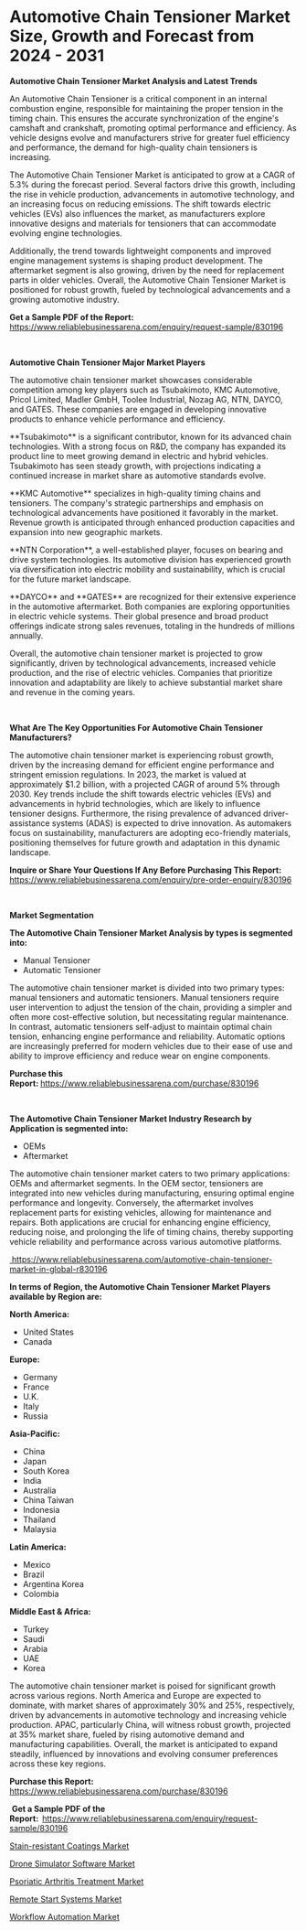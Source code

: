 <p><h1>Automotive Chain Tensioner Market Size, Growth and Forecast from 2024 - 2031</h1></p><p><strong>Automotive Chain Tensioner Market Analysis and Latest Trends</strong></p>
<p><p>An Automotive Chain Tensioner is a critical component in an internal combustion engine, responsible for maintaining the proper tension in the timing chain. This ensures the accurate synchronization of the engine's camshaft and crankshaft, promoting optimal performance and efficiency. As vehicle designs evolve and manufacturers strive for greater fuel efficiency and performance, the demand for high-quality chain tensioners is increasing.</p><p>The Automotive Chain Tensioner Market is anticipated to grow at a CAGR of 5.3% during the forecast period. Several factors drive this growth, including the rise in vehicle production, advancements in automotive technology, and an increasing focus on reducing emissions. The shift towards electric vehicles (EVs) also influences the market, as manufacturers explore innovative designs and materials for tensioners that can accommodate evolving engine technologies. </p><p>Additionally, the trend towards lightweight components and improved engine management systems is shaping product development. The aftermarket segment is also growing, driven by the need for replacement parts in older vehicles. Overall, the Automotive Chain Tensioner Market is positioned for robust growth, fueled by technological advancements and a growing automotive industry.</p></p>
<p><strong>Get a Sample PDF of the Report:&nbsp;</strong> <a href="https://www.reliablebusinessarena.com/enquiry/request-sample/830196?utm_campaign=1294&utm_medium=2&utm_source=Github&utm_content=ia&utm_term=08102024&utm_id=automotive-chain-tensioner">https://www.reliablebusinessarena.com/enquiry/request-sample/830196</a></p>
<p>&nbsp;</p>
<p><strong>Automotive Chain Tensioner Major Market Players</strong></p>
<p><p>The automotive chain tensioner market showcases considerable competition among key players such as Tsubakimoto, KMC Automotive, Pricol Limited, Madler GmbH, Toolee Industrial, Nozag AG, NTN, DAYCO, and GATES. These companies are engaged in developing innovative products to enhance vehicle performance and efficiency.</p><p>**Tsubakimoto** is a significant contributor, known for its advanced chain technologies. With a strong focus on R&D, the company has expanded its product line to meet growing demand in electric and hybrid vehicles. Tsubakimoto has seen steady growth, with projections indicating a continued increase in market share as automotive standards evolve.</p><p>**KMC Automotive** specializes in high-quality timing chains and tensioners. The company's strategic partnerships and emphasis on technological advancements have positioned it favorably in the market. Revenue growth is anticipated through enhanced production capacities and expansion into new geographic markets.</p><p>**NTN Corporation**, a well-established player, focuses on bearing and drive system technologies. Its automotive division has experienced growth via diversification into electric mobility and sustainability, which is crucial for the future market landscape.</p><p>**DAYCO** and **GATES** are recognized for their extensive experience in the automotive aftermarket. Both companies are exploring opportunities in electric vehicle systems. Their global presence and broad product offerings indicate strong sales revenues, totaling in the hundreds of millions annually.</p><p>Overall, the automotive chain tensioner market is projected to grow significantly, driven by technological advancements, increased vehicle production, and the rise of electric vehicles. Companies that prioritize innovation and adaptability are likely to achieve substantial market share and revenue in the coming years.</p></p>
<p>&nbsp;</p>
<p><strong>What Are The Key Opportunities For Automotive Chain Tensioner Manufacturers?</strong></p>
<p><p>The automotive chain tensioner market is experiencing robust growth, driven by the increasing demand for efficient engine performance and stringent emission regulations. In 2023, the market is valued at approximately $1.2 billion, with a projected CAGR of around 5% through 2030. Key trends include the shift towards electric vehicles (EVs) and advancements in hybrid technologies, which are likely to influence tensioner designs. Furthermore, the rising prevalence of advanced driver-assistance systems (ADAS) is expected to drive innovation. As automakers focus on sustainability, manufacturers are adopting eco-friendly materials, positioning themselves for future growth and adaptation in this dynamic landscape.</p></p>
<p><strong>Inquire or Share Your Questions If Any Before Purchasing This Report:</strong> <a href="https://www.reliablebusinessarena.com/enquiry/pre-order-enquiry/830196?utm_campaign=1294&utm_medium=2&utm_source=Github&utm_content=ia&utm_term=08102024&utm_id=automotive-chain-tensioner">https://www.reliablebusinessarena.com/enquiry/pre-order-enquiry/830196</a></p>
<p>&nbsp;</p>
<p><strong>Market Segmentation</strong></p>
<p><strong>The Automotive Chain Tensioner Market Analysis by types is segmented into:</strong></p>
<p><ul><li>Manual Tensioner</li><li>Automatic Tensioner</li></ul></p>
<p><p>The automotive chain tensioner market is divided into two primary types: manual tensioners and automatic tensioners. Manual tensioners require user intervention to adjust the tension of the chain, providing a simpler and often more cost-effective solution, but necessitating regular maintenance. In contrast, automatic tensioners self-adjust to maintain optimal chain tension, enhancing engine performance and reliability. Automatic options are increasingly preferred for modern vehicles due to their ease of use and ability to improve efficiency and reduce wear on engine components.</p></p>
<p><strong>Purchase this Report:&nbsp;</strong><a href="https://www.reliablebusinessarena.com/purchase/830196?utm_campaign=1294&utm_medium=2&utm_source=Github&utm_content=ia&utm_term=08102024&utm_id=automotive-chain-tensioner">https://www.reliablebusinessarena.com/purchase/830196</a></p>
<p>&nbsp;</p>
<p><strong>The Automotive Chain Tensioner Market Industry Research by Application is segmented into:</strong></p>
<p><ul><li>OEMs</li><li>Aftermarket</li></ul></p>
<p><p>The automotive chain tensioner market caters to two primary applications: OEMs and aftermarket segments. In the OEM sector, tensioners are integrated into new vehicles during manufacturing, ensuring optimal engine performance and longevity. Conversely, the aftermarket involves replacement parts for existing vehicles, allowing for maintenance and repairs. Both applications are crucial for enhancing engine efficiency, reducing noise, and prolonging the life of timing chains, thereby supporting vehicle reliability and performance across various automotive platforms.</p></p>
<p><a href="https://www.reliablebusinessarena.com/automotive-chain-tensioner-market-in-global-r830196?utm_campaign=1294&utm_medium=2&utm_source=Github&utm_content=ia&utm_term=08102024&utm_id=automotive-chain-tensioner">&nbsp;https://www.reliablebusinessarena.com/automotive-chain-tensioner-market-in-global-r830196</a></p>
<p><strong>In terms of Region, the Automotive Chain Tensioner Market Players available by Region are:</strong></p>
<p>
    <p> <strong> North America: </strong>
        <ul>
            <li>United States</li>
            <li>Canada</li>
        </ul>
        </p> 
    <p> <strong> Europe: </strong>
        <ul>
            <li>Germany</li>
            <li>France</li>
            <li>U.K.</li>
            <li>Italy</li>
            <li>Russia</li>
        </ul>
        </p> 
    <p> <strong> Asia-Pacific: </strong>
        <ul>
            <li>China</li>
            <li>Japan</li>
            <li>South Korea</li>
            <li>India</li>
            <li>Australia</li>
            <li>China Taiwan</li>
            <li>Indonesia</li>
            <li>Thailand</li>
            <li>Malaysia</li>
        </ul>
        </p> 
    <p> <strong> Latin America: </strong>
        <ul>
            <li>Mexico</li>
            <li>Brazil</li>
            <li>Argentina Korea</li>
            <li>Colombia</li>
        </ul>
        </p> 
    <p> <strong> Middle East & Africa: </strong>
        <ul>
            <li>Turkey</li>
            <li>Saudi</li>
            <li>Arabia</li>
            <li>UAE</li>
            <li>Korea</li>
        </ul>
    </p>
    </p>
<p><p>The automotive chain tensioner market is poised for significant growth across various regions. North America and Europe are expected to dominate, with market shares of approximately 30% and 25%, respectively, driven by advancements in automotive technology and increasing vehicle production. APAC, particularly China, will witness robust growth, projected at 35% market share, fueled by rising automotive demand and manufacturing capabilities. Overall, the market is anticipated to expand steadily, influenced by innovations and evolving consumer preferences across these key regions.</p></p>
<p><strong>Purchase this Report: </strong><a href="https://www.reliablebusinessarena.com/purchase/830196?utm_campaign=1294&utm_medium=2&utm_source=Github&utm_content=ia&utm_term=08102024&utm_id=automotive-chain-tensioner">https://www.reliablebusinessarena.com/purchase/830196</a></p>
<p>&nbsp;<strong>Get a Sample PDF of the Report:&nbsp;&nbsp;</strong><a href="https://www.reliablebusinessarena.com/enquiry/request-sample/830196?utm_campaign=1294&utm_medium=2&utm_source=Github&utm_content=ia&utm_term=08102024&utm_id=automotive-chain-tensioner">https://www.reliablebusinessarena.com/enquiry/request-sample/830196</a></p>
<p><strong></strong></p>
<p><p><a href="https://github.com/marloy8/Market-Research-Report-List-6/blob/main/stain-resistant-coatings-market.md?utm_campaign=1294&utm_medium=2&utm_source=Github&utm_content=ia&utm_term=08102024&utm_id=automotive-chain-tensioner">Stain-resistant Coatings Market</a></p><p><a href="https://www.linkedin.com/pulse/drone-simulator-software-market-global-trends-forecast-2024-s8sne?utm_campaign=1294&utm_medium=2&utm_source=Github&utm_content=ia&utm_term=08102024&utm_id=automotive-chain-tensioner">Drone Simulator Software Market</a></p><p><a href="https://www.linkedin.com/pulse/market-leaders-laggards-global-psoriatic-arthritis-treatment-ngvae?utm_campaign=1294&utm_medium=2&utm_source=Github&utm_content=ia&utm_term=08102024&utm_id=automotive-chain-tensioner">Psoriatic Arthritis Treatment Market</a></p><p><a href="https://www.linkedin.com/pulse/decoding-remote-start-systems-industry-dynamics-strategic-lh28e?utm_campaign=1294&utm_medium=2&utm_source=Github&utm_content=ia&utm_term=08102024&utm_id=automotive-chain-tensioner">Remote Start Systems Market</a></p><p><a href="https://www.linkedin.com/pulse/navigating-workflow-automation-market-expert-analysis-forecast-1qrye?utm_campaign=1294&utm_medium=2&utm_source=Github&utm_content=ia&utm_term=08102024&utm_id=automotive-chain-tensioner">Workflow Automation Market</a></p></p>